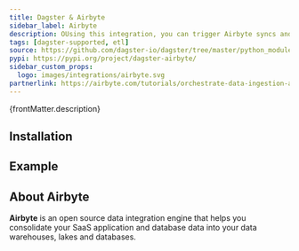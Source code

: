 ```yaml
---
title: Dagster & Airbyte
sidebar_label: Airbyte
description: OUsing this integration, you can trigger Airbyte syncs and orchestrate your Airbyte connections from within Dagster, making it easy to chain an Airbyte sync with upstream or downstream steps in your workflow.
tags: [dagster-supported, etl]
source: https://github.com/dagster-io/dagster/tree/master/python_modules/libraries/dagster-airbyte
pypi: https://pypi.org/project/dagster-airbyte/
sidebar_custom_props:
  logo: images/integrations/airbyte.svg
partnerlink: https://airbyte.com/tutorials/orchestrate-data-ingestion-and-transformation-pipelines
---
```


<p>{frontMatter.description}</p>

## Installation

<PackageInstallInstructions packageName="dagster-airbyte" />

## Example

<CodeExample path="docs_snippets/docs_snippets/integrations/airbyte.py" language="python" />

## About Airbyte

**Airbyte** is an open source data integration engine that helps you consolidate your SaaS application and database data into your data warehouses, lakes and databases.
